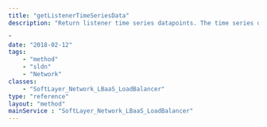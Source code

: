 ```yaml
---
title: "getListenerTimeSeriesData"
description: "Return listener time series datapoints. The time series data is available for Throughput, ConnectionRate and ActiveConnections. Throughput is in bits per second. The values are an average over the time range. The time series data is available for 1hour, 6hours, 12hours, 1day, 1week or 2weeks. 

"
date: "2018-02-12"
tags:
    - "method"
    - "sldn"
    - "Network"
classes:
    - "SoftLayer_Network_LBaaS_LoadBalancer"
type: "reference"
layout: "method"
mainService : "SoftLayer_Network_LBaaS_LoadBalancer"
---
```

